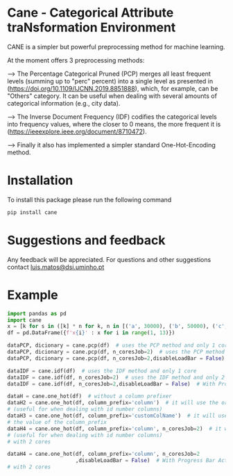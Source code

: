 # Cane - Categorical Attribute traNsformation Environment 
CANE is a simpler but powerful preprocessing method for machine learning. 


At the moment offers 3 preprocessing methods:

--> The Percentage Categorical Pruned (PCP) merges all least frequent levels (summing up to "perc" percent) into a single level as presented in (https://doi.org/10.1109/IJCNN.2019.8851888), which, for example, can be "Others" category. It can be useful when dealing with several amounts of categorical information (e.g., city data).

--> The Inverse Document Frequency (IDF) codifies the categorical levels into frequency values, where the closer to 0 means, the more frequent it is (https://ieeexplore.ieee.org/document/8710472). 

--> Finally it also has implemented a simpler standard One-Hot-Encoding method.




# Installation

To install this package please run the following command

``` cmd
pip install cane 

```

# Suggestions and feedback
Any feedback will be appreciated.
For questions and other suggestions contact luis.matos@dsi.uminho.pt


# Example
``` python
import pandas as pd
import cane
x = [k for s in ([k] * n for k, n in [('a', 30000), ('b', 50000), ('c', 70000), ('d', 10000), ('e', 1000)]) for k in s]
df = pd.DataFrame({f'x{i}' : x for i in range(1, 13)})

dataPCP, dicionary = cane.pcp(df)  # uses the PCP method and only 1 core
dataPCP, dicionary = cane.pcp(df, n_coresJob=2)  # uses the PCP method and only 2 cores
dataPCP, dicionary = cane.pcp(df, n_coresJob=2,disableLoadBar = False)  # With Progress Bar

dataIDF = cane.idf(df)  # uses the IDF method and only 1 core
dataIDF = cane.idf(df, n_coresJob=2)  # uses the IDF method and only 2 core
dataIDF = cane.idf(df, n_coresJob=2,disableLoadBar = False)  # With Progress Bar

dataH = cane.one_hot(df)  # without a column prefixer
dataH2 = cane.one_hot(df, column_prefix='column')  # it will use the original column name prefix
# (useful for when dealing with id number columns)
dataH3 = cane.one_hot(df, column_prefix='customColName')  # it will use a custom prefix defined by
# the value of the column_prefix
dataH4 = cane.one_hot(df, column_prefix='column', n_coresJob=2)  # it will use the original column name prefix
# (useful for when dealing with id number columns)
# with 2 cores

dataH4 = cane.one_hot(df, column_prefix='column', n_coresJob=2
                      ,disableLoadBar = False)  # With Progress Bar Active!
# with 2 cores

```

